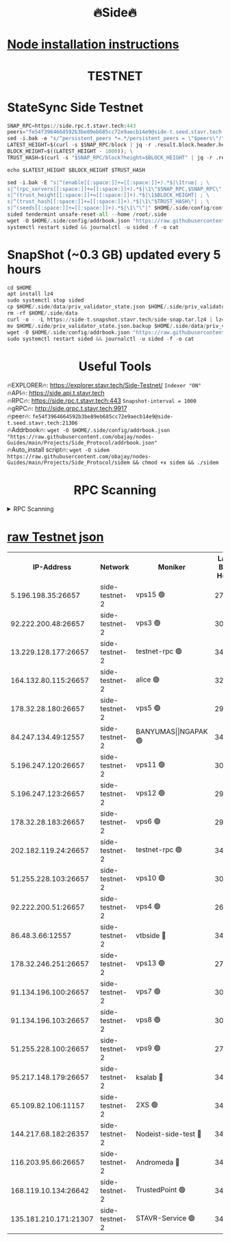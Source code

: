 <h1 align="center"> 🔥Side🔥</h1>

[Node installation instructions](https://github.com/obajay/nodes-Guides/tree/main/Projects/Side_Protocol)
=

<h1 align="center"> TESTNET</h1>

# StateSync Side Testnet
```python
SNAP_RPC=https://side.rpc.t.stavr.tech:443
peers="fe54f3964664592b3be89eb685cc72e9aecb14e9@side-t.seed.stavr.tech:21306"
sed -i.bak -e "s/^persistent_peers *=.*/persistent_peers = \"$peers\"/" $HOME/.side/config/config.toml
LATEST_HEIGHT=$(curl -s $SNAP_RPC/block | jq -r .result.block.header.height); \
BLOCK_HEIGHT=$((LATEST_HEIGHT - 1000)); \
TRUST_HASH=$(curl -s "$SNAP_RPC/block?height=$BLOCK_HEIGHT" | jq -r .result.block_id.hash)

echo $LATEST_HEIGHT $BLOCK_HEIGHT $TRUST_HASH

sed -i.bak -E "s|^(enable[[:space:]]+=[[:space:]]+).*$|\1true| ; \
s|^(rpc_servers[[:space:]]+=[[:space:]]+).*$|\1\"$SNAP_RPC,$SNAP_RPC\"| ; \
s|^(trust_height[[:space:]]+=[[:space:]]+).*$|\1$BLOCK_HEIGHT| ; \
s|^(trust_hash[[:space:]]+=[[:space:]]+).*$|\1\"$TRUST_HASH\"| ; \
s|^(seeds[[:space:]]+=[[:space:]]+).*$|\1\"\"|" $HOME/.side/config/config.toml
sided tendermint unsafe-reset-all --home /root/.side
wget -O $HOME/.side/config/addrbook.json "https://raw.githubusercontent.com/obajay/nodes-Guides/main/Projects/Side_Protocol/addrbook.json"
systemctl restart sided && journalctl -u sided -f -o cat
```
# SnapShot (~0.3 GB) updated every 5 hours
```python
cd $HOME
apt install lz4
sudo systemctl stop sided
cp $HOME/.side/data/priv_validator_state.json $HOME/.side/priv_validator_state.json.backup
rm -rf $HOME/.side/data
curl -o - -L https://side-t.snapshot.stavr.tech/side-snap.tar.lz4 | lz4 -c -d - | tar -x -C $HOME/.side --strip-components 2
mv $HOME/.side/priv_validator_state.json.backup $HOME/.side/data/priv_validator_state.json
wget -O $HOME/.side/config/addrbook.json "https://raw.githubusercontent.com/obajay/nodes-Guides/main/Projects/Side_Protocol/addrbook.json"
sudo systemctl restart sided && journalctl -u sided -f -o cat
```
 <h1 align="center"> Useful Tools</h1>
 
🔥EXPLORER🔥: https://explorer.stavr.tech/Side-Testnet/        `Indexer "ON"` \
🔥API🔥:      https://side.api.t.stavr.tech \
🔥RPC🔥:      https://side.rpc.t.stavr.tech:443              `Snapshot-interval = 1000` \
🔥gRPC🔥:     http://side.grpc.t.stavr.tech:9917 \
🔥peer🔥:     `fe54f3964664592b3be89eb685cc72e9aecb14e9@side-t.seed.stavr.tech:21306` \
🔥Addrbook🔥: ```wget -O $HOME/.side/config/addrbook.json "https://raw.githubusercontent.com/obajay/nodes-Guides/main/Projects/Side_Protocol/addrbook.json"``` \
🔥Auto_install script🔥:  `wget -O sidem https://raw.githubusercontent.com/obajay/nodes-Guides/main/Projects/Side_Protocol/sidem && chmod +x sidem && ./sidem`

<h1 align="center"> RPC Scanning</h1>

<details>
<summary>RPC Scanning</summary>

<h2 align="center"> We scan nodes in real time every 4 hours. And we provide the final result of RPC endpoints.
We cannot influence the operation of these nodes in any way. </h2>


```python
If Voting Power is higher than 0 --> then the Node is a validator of the network and may be subject to attack and be a potential threat to the chain.
```
```python
We marked such validators with a red symbol
```

</details>

[raw Testnet json](https://rpc-check.sidet.stavr.tech/sidet/rpc-sidet-result.json)
=


<table><tr><th>IP-Address</th><th>Network</th><th>Moniker</th><th>Latest Block Height</th><th>Earliest Block Height</th><th>Catching Up</th><th>Tx Index</th><th>Voting Power</th><th>Scan Time</th></tr><tr><td>5.196.198.35:26657</td><td>side-testnet-2</td><td>vps15 🟢</td><td>274547</td><td>1</td><td>False</td><td>on</td><td>0</td><td>2024-03-17T14:47:16.337184285UTC</td></tr><tr><td>92.222.200.48:26657</td><td>side-testnet-2</td><td>vps3 🟢</td><td>308762</td><td>1</td><td>False</td><td>on</td><td>0</td><td>2024-03-17T14:47:17.242524443UTC</td></tr><tr><td>13.229.128.177:26657</td><td>side-testnet-2</td><td>testnet-rpc 🟢</td><td>345221</td><td>1</td><td>False</td><td>on</td><td>0</td><td>2024-03-17T14:47:18.428474679UTC</td></tr><tr><td>164.132.80.115:26657</td><td>side-testnet-2</td><td>alice 🟢</td><td>324125</td><td>1</td><td>False</td><td>on</td><td>0</td><td>2024-03-17T14:47:19.160443012UTC</td></tr><tr><td>178.32.28.180:26657</td><td>side-testnet-2</td><td>vps5 🟢</td><td>290622</td><td>1</td><td>False</td><td>on</td><td>0</td><td>2024-03-17T14:47:19.923024790UTC</td></tr><tr><td>84.247.134.49:12557</td><td>side-testnet-2</td><td>BANYUMAS||NGAPAK 🟢</td><td>345221</td><td>1</td><td>False</td><td>off</td><td>0</td><td>2024-03-17T14:47:20.220154785UTC</td></tr><tr><td>5.196.247.120:26657</td><td>side-testnet-2</td><td>vps11 🟢</td><td>306811</td><td>1</td><td>False</td><td>on</td><td>0</td><td>2024-03-17T14:47:24.146852806UTC</td></tr><tr><td>5.196.247.123:26657</td><td>side-testnet-2</td><td>vps12 🟢</td><td>297058</td><td>1</td><td>False</td><td>on</td><td>0</td><td>2024-03-17T14:47:26.924348686UTC</td></tr><tr><td>178.32.28.183:26657</td><td>side-testnet-2</td><td>vps6 🟢</td><td>298155</td><td>1</td><td>False</td><td>on</td><td>0</td><td>2024-03-17T14:47:29.978410075UTC</td></tr><tr><td>202.182.119.24:26657</td><td>side-testnet-2</td><td>testnet-rpc 🟢</td><td>345223</td><td>1</td><td>False</td><td>on</td><td>0</td><td>2024-03-17T14:47:34.026147659UTC</td></tr><tr><td>51.255.228.103:26657</td><td>side-testnet-2</td><td>vps10 🟢</td><td>307853</td><td>1</td><td>False</td><td>on</td><td>0</td><td>2024-03-17T14:47:34.815371098UTC</td></tr><tr><td>92.222.200.51:26657</td><td>side-testnet-2</td><td>vps4 🟢</td><td>263465</td><td>1</td><td>False</td><td>on</td><td>0</td><td>2024-03-17T14:47:35.551759543UTC</td></tr><tr><td>86.48.3.66:12557</td><td>side-testnet-2</td><td>vtbside 🔴</td><td>345224</td><td>1</td><td>False</td><td>off</td><td>65986</td><td>2024-03-17T14:47:35.814935592UTC</td></tr><tr><td>178.32.246.251:26657</td><td>side-testnet-2</td><td>vps13 🟢</td><td>273274</td><td>1</td><td>False</td><td>on</td><td>0</td><td>2024-03-17T14:47:39.217937004UTC</td></tr><tr><td>91.134.196.100:26657</td><td>side-testnet-2</td><td>vps7 🟢</td><td>307477</td><td>1</td><td>False</td><td>on</td><td>0</td><td>2024-03-17T14:47:39.971781890UTC</td></tr><tr><td>91.134.196.103:26657</td><td>side-testnet-2</td><td>vps8 🟢</td><td>307916</td><td>1</td><td>False</td><td>on</td><td>0</td><td>2024-03-17T14:47:45.648542489UTC</td></tr><tr><td>51.255.228.100:26657</td><td>side-testnet-2</td><td>vps9 🟢</td><td>271080</td><td>1</td><td>False</td><td>on</td><td>0</td><td>2024-03-17T14:47:48.484082672UTC</td></tr><tr><td>95.217.148.179:26657</td><td>side-testnet-2</td><td>ksalab 🔴</td><td>345223</td><td>6001</td><td>False</td><td>off</td><td>73310</td><td>2024-03-17T14:47:30.263338476UTC</td></tr><tr><td>65.109.82.106:11157</td><td>side-testnet-2</td><td>2XS 🟢</td><td>345220</td><td>10001</td><td>False</td><td>off</td><td>0</td><td>2024-03-17T14:47:13.536578324UTC</td></tr><tr><td>144.217.68.182:26357</td><td>side-testnet-2</td><td>Nodeist-side-test 🔴</td><td>345224</td><td>123001</td><td>False</td><td>off</td><td>20063745</td><td>2024-03-17T14:47:36.416980977UTC</td></tr><tr><td>116.203.95.66:26657</td><td>side-testnet-2</td><td>Andromeda 🔴</td><td>345222</td><td>181001</td><td>False</td><td>off</td><td>20067744</td><td>2024-03-17T14:47:29.148986520UTC</td></tr><tr><td>168.119.10.134:26642</td><td>side-testnet-2</td><td>TrustedPoint 🟢</td><td>345180</td><td>266001</td><td>False</td><td>off</td><td>0</td><td>2024-03-17T14:47:32.516170987UTC</td></tr><tr><td>135.181.210.171:21307</td><td>side-testnet-2</td><td>STAVR-Service 🟢</td><td>345224</td><td>344001</td><td>False</td><td>on</td><td>0</td><td>2024-03-17T14:47:42.334038306UTC</td></tr></table>